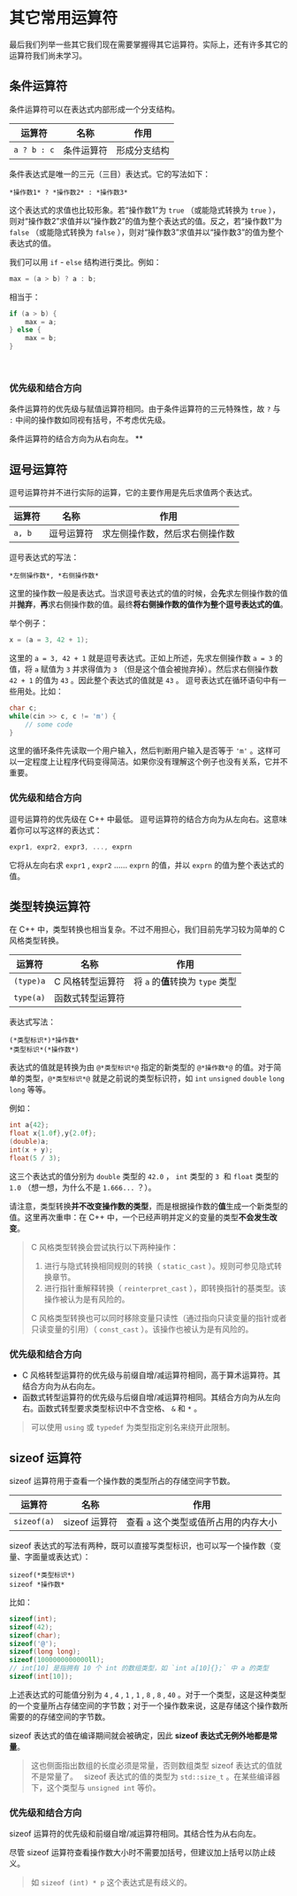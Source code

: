 # 其它常用运算符

最后我们列举一些其它我们现在需要掌握得其它运算符。实际上，还有许多其它的运算符我们尚未学习。
## 条件运算符

条件运算符可以在表达式内部形成一个分支结构。

| 运算符      | 名称       | 作用         |
| ----------- | ---------- | ------------ |
| `a ? b : c` | 条件运算符 | 形成分支结构 |

条件表达式是唯一的三元（三目）表达式。它的写法如下：

```sdsc
*操作数1* ? *操作数2* : *操作数3*
```


这个表达式的求值也比较形象。若“操作数1”为 `true` （或能隐式转换为 `true` ），则对“操作数2”求值并以“操作数2”的值为整个表达式的值。反之，若“操作数1”为 `false` （或能隐式转换为 `false` ），则对“操作数3”求值并以“操作数3”的值为整个表达式的值。

我们可以用 `if` - `else` 结构进行类比。例如：
```cpp
max = (a > b) ? a : b;
```
相当于：	
```cpp
if (a > b) {
    max = a;
} else {
    max = b;
}
```
 
### 优先级和结合方向

条件运算符的优先级与赋值运算符相同。由于条件运算符的三元特殊性，故 `?` 与 `:` 中间的操作数如同视有括号，不考虑优先级。

条件运算符的结合方向为从右向左。
**
## 逗号运算符

逗号运算符并不进行实际的运算，它的主要作用是先后求值两个表达式。

| 运算符 | 名称       | 作用                           |
| ------ | ---------- | ------------------------------ |
| `a, b` | 逗号运算符 | 求左侧操作数，然后求右侧操作数 |

逗号表达式的写法：

```sdsc
*左侧操作数*, *右侧操作数*
```

这里的操作数一般是表达式。当求逗号表达式的值的时候，会**先**求左侧操作数的值并**抛弃**，**再**求右侧操作数的值。最终**将右侧操作数的值作为整个逗号表达式的值**。

举个例子：
```cpp
x = (a = 3, 42 + 1);
```
这里的 `a = 3, 42 + 1` 就是逗号表达式。正如上所述，先求左侧操作数 `a = 3` 的值，将 `a` 赋值为 `3` 并求得值为 `3` （但是这个值会被抛弃掉）。然后求右侧操作数 `42 + 1` 的值为 `43` 。因此整个表达式的值就是 `43` 。
逗号表达式在循环语句中有一些用处。比如：
```cpp
char c;
while(cin >> c, c != 'm') {
    // some code
}
```
这里的循环条件先读取一个用户输入，然后判断用户输入是否等于 `'m'` 。这样可以一定程度上让程序代码变得简洁。如果你没有理解这个例子也没有关系，它并不重要。
 
### 优先级和结合方向

逗号运算符的优先级在 C++ 中最低。
逗号运算符的结合方向为从左向右。这意味着你可以写这样的表达式：

```cpp
expr1, expr2, expr3, ..., exprn
```
它将从左向右求 `expr1` ,  `expr2` …… `exprn` 的值，并以 `exprn` 的值为整个表达式的值。
 
 
## 类型转换运算符

在 C++ 中，类型转换也相当复杂。不过不用担心，我们目前先学习较为简单的 C 风格类型转换。

| 运算符    | 名称             | 作用                              |
| --------- | ---------------- | --------------------------------- |
| `(type)a` | C 风格转型运算符 | 将 `a` 的**值**转换为 `type` 类型 |
| `type(a)` | 函数式转型运算符 |                                   |

表达式写法：

```sdsc
(*类型标识*)*操作数*
*类型标识*(*操作数*)
```

表达式的值就是转换为由 `@*类型标识*@` 指定的新类型的 `@*操作数*@` 的值。对于简单的类型，`@*类型标识*@` 就是之前说的类型标识符，如 `int` `unsigned` `double` `long long` 等等。

例如：
```cpp
int a{42};
float x{1.0f},y{2.0f};
(double)a;
int(x + y);
float(5 / 3);
```
这三个表达式的值分别为 `double` 类型的 `42.0` ， `int` 类型的 `3`  和 `float` 类型的 `1.0` （想一想，为什么不是 `1.666...` ？）。

请注意，类型转换**并不改变操作数的类型**，而是根据操作数的**值**生成一个新类型的值。这里再次重申：在 C++ 中，一个已经声明并定义的变量的类型**不会发生改变**。

> C 风格类型转换会尝试执行以下两种操作：
> 
> 1. 进行与隐式转换相同规则的转换（ `static_cast` ）。规则可参见隐式转换章节。
> 2. 进行指针重解释转换（ `reinterpret_cast` ），即转换指针的基类型。该操作被认为是有风险的。
> 
> C 风格类型转换也可以同时移除变量只读性（通过指向只读变量的指针或者只读变量的引用）（ `const_cast` ）。该操作也被认为是有风险的。
 
### 优先级和结合方向

- C 风格转型运算符的优先级与前缀自增/减运算符相同，高于算术运算符。其结合方向为从右向左。
- 函数式转型运算符的优先级与后缀自增/减运算符相同。其结合方向为从左向右。函数式转型要求类型标识中不含空格、 `&` 和 `*` 。

> 可以使用 `using` 或 `typedef` 为类型指定别名来绕开此限制。

## sizeof 运算符

sizeof 运算符用于查看一个操作数的类型所占的存储空间字节数。

| 运算符      | 名称          | 作用                                  |
| ----------- | ------------- | ------------------------------------- |
| `sizeof(a)` | sizeof 运算符 | 查看 `a` 这个类型或值所占用的内存大小 |

sizeof 表达式的写法有两种，既可以直接写类型标识，也可以写一个操作数（变量、字面量或表达式）：

```sdsc
sizeof(*类型标识*)
sizeof *操作数*
```

比如：
```cpp
sizeof(int);
sizeof(42);
sizeof(char);
sizeof('@');
sizeof(long long);
sizeof(1000000000000ll);
// int[10] 是指拥有 10 个 int 的数组类型，如 `int a[10]{};` 中 a 的类型
sizeof(int[10]);     
```
上述表达式的可能值分别为 `4` , `4` , `1` , `1` , `8` , `8` , `40` 。对于一个类型，这是这种类型的一个变量所占存储空间的字节数；对于一个操作数来说，这是存储这个操作数所需要的的存储空间的字节数。

sizeof 表达式的值在编译期间就会被确定，因此 **sizeof 表达式无例外地都是常量**。

> 这也侧面指出数组的长度必须是常量，否则数组类型 sizeof 表达式的值就不是常量了。
 
> sizeof 表达式的值的类型为 `std::size_t` 。在某些编译器下，这个类型与 `unsigned int` 等价。

### 优先级和结合方向

sizeof 运算符的优先级和前缀自增/减运算符相同。其结合性为从右向左。

尽管 sizeof 运算符查看操作数大小时不需要加括号，但建议加上括号以防止歧义。

> 如 `sizeof (int) * p` 这个表达式是有歧义的。


